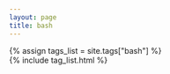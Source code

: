 ```yaml
---
layout: page
title: bash
---
```


{% assign tags_list = site.tags["bash"] %}  
{% include tag_list.html %}

